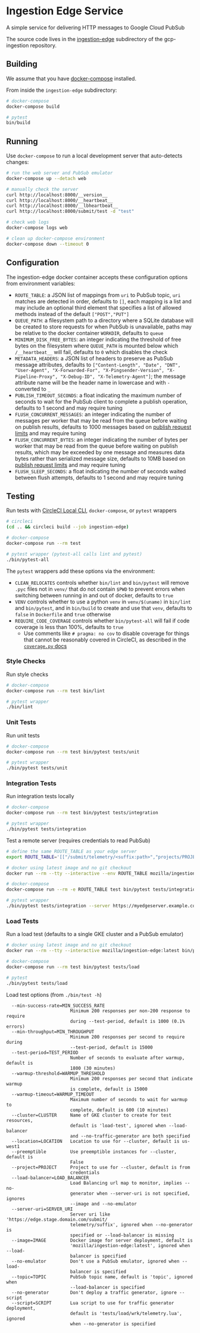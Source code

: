 # Ingestion Edge Service

A simple service for delivering HTTP messages to Google Cloud PubSub

The source code lives in the [ingestion-edge](https://github.com/mozilla/gcp-ingestion/tree/main/ingestion-edge)
subdirectory of the gcp-ingestion repository.

## Building

We assume that you have [docker-compose](https://docs.docker.com/compose/)
installed.

From inside the `ingestion-edge` subdirectory:

```bash
# docker-compose
docker-compose build

# pytest
bin/build
```

## Running

Use `docker-compose` to run a local development server that auto-detects changes:

```bash
# run the web server and PubSub emulator
docker-compose up --detach web

# manually check the server
curl http://localhost:8000/__version__
curl http://localhost:8000/__heartbeat__
curl http://localhost:8000/__lbheartbeat__
curl http://localhost:8000/submit/test -d "test"

# check web logs
docker-compose logs web

# clean up docker-compose environment
docker-compose down --timeout 0
```

## Configuration

The ingestion-edge docker container accepts these configuration options from
environment variables:

- `ROUTE_TABLE`: a JSON list of mappings from `uri` to PubSub topic, `uri`
  matches are detected in order, defaults to `[]`, each mapping is a list and
  may include an optional third element that specifies a list of allowed
  methods instead of the default `["POST","PUT"]`
- `QUEUE_PATH`: a filesystem path to a directory where a SQLite database will
  be created to store requests for when PubSub is unavailable, paths may be
  relative to the docker container `WORKDIR`, defaults to `queue`
- `MINIMUM_DISK_FREE_BYTES`: an integer indicating the threshold of free bytes
  on the filesystem where `QUEUE_PATH` is mounted below which `/__heartbeat__`
  will fail, defaults to `0` which disables the check
- `METADATA_HEADERS`: a JSON list of headers to preserve as PubSub message
  attributes, defaults to `["Content-Length", "Date", "DNT", "User-Agent", "X-Forwarded-For", "X-Pingsender-Version", "X-Pipeline-Proxy", "X-Debug-ID", "X-Telemetry-Agent"]`;
  the message attribute name will be the header name in lowercase and with `-`
  converted to `_`
- `PUBLISH_TIMEOUT_SECONDS`: a float indicating the maximum number of seconds
  to wait for the PubSub client to complete a publish operation, defaults to 1
  second and may require tuning
- `FLUSH_CONCURRENT_MESSAGES`: an integer indicating the number of messages per
  worker that may be read from the queue before waiting on publish results,
  defaults to 1000 messages based on [publish request
  limits](https://cloud.google.com/pubsub/quotas#resource_limits) and may
  require tuning
- `FLUSH_CONCURRENT_BYTES`: an integer indicating the number of bytes per
  worker that may be read from the queue before waiting on publish results,
  which may be exceeded by one message and measures data bytes rather than
  serialized message size, defaults to 10MB based on [publish request
  limits](https://cloud.google.com/pubsub/quotas#resource_limits) and may
  require tuning
- `FLUSH_SLEEP_SECONDS`: a float indicating the number of seconds waited
  between flush attempts, defaults to 1 second and may require tuning

## Testing

Run tests with [CircleCI Local
CLI](https://circleci.com/docs/2.0/local-cli/#installing-the-circleci-local-cli-on-macos-and-linux-distros),
`docker-compose`, or `pytest` wrappers

```bash
# circleci
(cd .. && circleci build --job ingestion-edge)

# docker-compose
docker-compose run --rm test

# pytest wrapper (pytest-all calls lint and pytest)
./bin/pytest-all
```

The `pytest` wrappers add these options via the environment:

- `CLEAN_RELOCATES` controls whether `bin/lint` and `bin/pytest` will remove
  `.pyc` files not in `venv/` that do not contain `$PWD` to prevent errors when
  switching between running in and out of docker, defaults to `true`
- `VENV` controls whether to use a python `venv` in `venv/$(uname)` in
  `bin/lint` and `bin/pytest`, and in `bin/build` to create and use that
  `venv`, defaults to `false` in `Dockerfile` and `true` otherwise
- `REQUIRE_CODE_COVERAGE` controls whether `bin/pytest-all` will fail if
  code coverage is less than 100%, defaults to `true`
  - Use comments like `# pragma: no cov` to disable coverage for things that
    cannot be reasonably covered in CircleCI, as described in the [`coverage.py`
    docs](https://coverage.readthedocs.io/en/coverage-5.2/excluding.html)

### Style Checks

Run style checks

```bash
# docker-compose
docker-compose run --rm test bin/lint

# pytest wrapper
./bin/lint
```

### Unit Tests

Run unit tests

```bash
# docker-compose
docker-compose run --rm test bin/pytest tests/unit

# pytest wrapper
./bin/pytest tests/unit
```

### Integration Tests

Run integration tests locally

```bash
# docker-compose
docker-compose run --rm test bin/pytest tests/integration

# pytest wrapper
./bin/pytest tests/integration
```

Test a remote server (requires credentials to read PubSub)

```bash
# define the same ROUTE_TABLE as your edge server
export ROUTE_TABLE='[["/submit/telemetry/<suffix:path>","projects/PROJECT/topics/TOPIC"]]'

# docker using latest image and no git checkout
docker run --rm --tty --interactive --env ROUTE_TABLE mozilla/ingestion-edge:latest bin/pytest tests/integration --server https://myedgeserver.example.com

# docker-compose
docker-compose run --rm -e ROUTE_TABLE test bin/pytest tests/integration --server https://myedgeserver.example.com

# pytest wrapper
./bin/pytest tests/integration --server https://myedgeserver.example.com
```

### Load Tests

Run a load test (defaults to a single GKE cluster and a PubSub emulator)

```bash
# docker using latest image and no git checkout
docker run --rm --tty --interactive mozilla/ingestion-edge:latest bin/pytest tests/load

# docker-compose
docker-compose run --rm test bin/pytest tests/load

# pytest
./bin/pytest tests/load
```

Load test options (from `./bin/test -h`)

```plain
  --min-success-rate=MIN_SUCCESS_RATE
                        Minimum 200 responses per non-200 response to require
                        during --test-period, default is 1000 (0.1% errors)
  --min-throughput=MIN_THROUGHPUT
                        Minimum 200 responses per second to require during
                        --test-period, default is 15000
  --test-period=TEST_PERIOD
                        Number of seconds to evaluate after warmup, default is
                        1800 (30 minutes)
  --warmup-threshold=WARMUP_THRESHOLD
                        Minimum 200 responses per second that indicate warmup
                        is complete, default is 15000
  --warmup-timeout=WARMUP_TIMEOUT
                        Maximum number of seconds to wait for warmup to
                        complete, default is 600 (10 minutes)
  --cluster=CLUSTER     Name of GKE cluster to create for test resources,
                        default is 'load-test', ignored when --load-balancer
                        and --no-traffic-generator are both specified
  --location=LOCATION   Location to use for --cluster, default is us-west1
  --preemptible         Use preemptible instances for --cluster, default is
                        False
  --project=PROJECT     Project to use for --cluster, default is from
                        credentials
  --load-balancer=LOAD_BALANCER
                        Load Balancing url map to monitor, implies --no-
                        generator when --server-uri is not specified, ignores
                        --image and --no-emulator
  --server-uri=SERVER_URI
                        Server uri like 'https://edge.stage.domain.com/submit/
                        telemetry/suffix', ignored when --no-generator is
                        specified or --load-balancer is missing
  --image=IMAGE         Docker image for server deployment, default is
                        'mozilla/ingestion-edge:latest', ignored when --load-
                        balancer is specified
  --no-emulator         Don't use a PubSub emulator, ignored when --load-
                        balancer is specified
  --topic=TOPIC         PubSub topic name, default is 'topic', ignored when
                        --load-balancer is specified
  --no-generator        Don't deploy a traffic generator, ignore --script
  --script=SCRIPT       Lua script to use for traffic generator deployment,
                        default is 'tests/load/wrk/telemetry.lua', ignored
                        when --no-generator is specified
```
